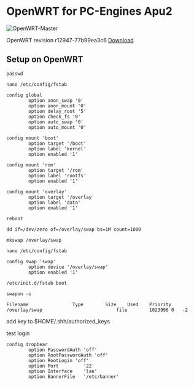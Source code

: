 # OpenWRT for PC-Engines Apu2

![OpenWRT-Master](https://github.com/ngerke/openwrt-apu/workflows/OpenWRT-Master/badge.svg) 

OpenWRT revision r12947-77b99ea3c6
[Download](https://ngerke.github.io/openwrt-apu/)

## Setup on OpenWRT

`passwd`

`nano /etc/config/fstab`

```
config global
        option anon_swap '0'
        option anon_mount '0'
        option delay_root '5'
        option check_fs '0'
        option auto_swap '0'
        option auto_mount '0'

config mount 'boot'
        option target '/boot'
        option label 'kernel'
        option enabled '1'

config mount 'rom'
        option target '/rom'
        option label 'rootfs'
        option enabled '1'

config mount 'overlay'
        option target '/overlay'
        option label 'data'
        option enabled '1'

```

`reboot`


`dd if=/dev/zero of=/overlay/swap bs=1M count=1000`

`mkswap /overlay/swap`

`nano /etc/config/fstab`

```
config swap 'swap'
        option device '/overlay/swap'
        option enabled '1'

```

`/etc/init.d/fstab boot`

`swapon -s`

```
Filename				Type		Size	Used	Priority
/overlay/swap                           file		1023996	0	-2
```

add key to $HOME/.shh/authorized_keys

test login

```
config dropbear
        option PasswordAuth 'off'
        option RootPasswordAuth 'off'
        option RootLogin 'off'
        option Port         '22'
        option Interface    'lan'
        option BannerFile   '/etc/banner'

```
